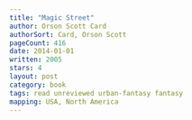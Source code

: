 ```yaml
---
title: "Magic Street"
author: Orson Scott Card
authorSort: Card, Orson Scott
pageCount: 416
date: 2014-01-01
written: 2005
stars: 4
layout: post
category: book
tags: read unreviewed urban-fantasy fantasy
mapping: USA, North America
---
```

